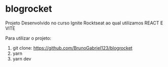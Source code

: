# blogrocket
Projeto Desenvolvido no curso Ignite Rocktseat ao qual utilizamos REACT E VITE


Para utilizar o projeto:
  1) git clone: https://github.com/BrunoGabriel123/blogrocket
  2) yarn 
  3) yarn dev
